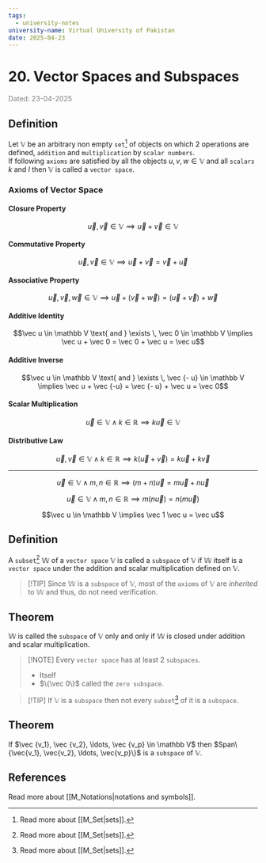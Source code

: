 ```yaml
---
tags:
  - university-notes
university-name: Virtual University of Pakistan
date: 2025-04-23
---
```


# 20. Vector Spaces and Subspaces

<span style="color: gray;">Dated: 23-04-2025</span>

## Definition

Let $\mathbb V$ be an arbitrary non empty `set`[^1] of objects on which 2 operations are defined, `addition` and `multiplication` by `scalar numbers`.  
If following `axioms` are satisfied by all the objects $u, v, w \in \mathbb V$ and all `scalars` $k$ and $l$ then $\mathbb V$ is called a `vector space`.

### Axioms of Vector Space

#### Closure Property

$$\vec u , \vec v \in \mathbb V \implies \vec u + \vec v \in \mathbb V$$

#### Commutative Property

$$\vec u , \vec v \in \mathbb V \implies \vec u + \vec v = \vec v + \vec u$$

#### Associative Property

$$\vec u , \vec v , \vec w \in \mathbb V \implies \vec u + (\vec v + \vec w) = (\vec u + \vec v) + \vec w$$

#### Additive Identity

$$\vec u \in \mathbb V \text{ and } \exists \, \vec 0 \in \mathbb V \implies \vec u + \vec 0 = \vec 0 + \vec u = \vec u$$

#### Additive Inverse

$$\vec u \in \mathbb V \text{ and } \exists \, \vec {- u} \in \mathbb V \implies \vec u + \vec {-u} = \vec {- u} + \vec u = \vec 0$$

#### Scalar Multiplication

$$\vec u \in \mathbb V \land k \in \mathbb R \implies k \vec u \in \mathbb V$$

#### Distributive Law

$$\vec u, \vec v \in \mathbb V \land k \in \mathbb R \implies k (\vec u + \vec v) = k \vec u + k \vec v$$

---

$$\vec u \in \mathbb V \land m, n \in \mathbb R \implies (m + n) \vec u = m \vec u + n \vec u$$

$$\vec u \in \mathbb V \land m, n \in \mathbb R \implies m (n \vec u) = n(m \vec u)$$

$$\vec u \in \mathbb V \implies \vec 1 \vec u = \vec u$$

## Definition

A `subset`[^1] $\mathbb W$ of a `vector space` $\mathbb V$ is called a `subspace` of $\mathbb V$ if $\mathbb W$ itself is a `vector space` under the addition and scalar multiplication defined on $\mathbb V$.

> [!TIP] Since $\mathbb W$ is a `subspace` of $\mathbb V$, most of the `axioms` of $\mathbb V$ are _inherited_ to $\mathbb W$ and thus, do not need verification.

## Theorem

$\mathbb W$ is called the `subspace` of $\mathbb V$ only and only if $\mathbb W$ is closed under addition and scalar multiplication.

> [!NOTE] Every `vector space` has at least 2 `subspaces`.
> - Itself
> - $\{\vec 0\}$ called the `zero subspace`.

> [!TIP] If $\mathbb V$ is a `subspace` then not every `subset`[^1] of it is a `subspace`.

## Theorem

If $\vec {v_1}, \vec {v_2}, \ldots, \vec {v_p} \in \mathbb V$ then $Span\{\vec{v_1}, \vec{v_2}, \ldots, \vec{v_p}\}$ is a `subspace` of $\mathbb V$.

## References

Read more about [[M_Notations|notations and symbols]].

[^1]: Read more about [[M_Set|sets]].